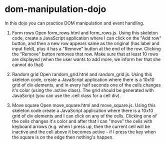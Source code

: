 # dom-manipulation-dojo

In this dojo you can practice DOM manipulation and event handling.

1. Form rows
Open form_rows.html and form_rows.js. Using this skeleton code, create a JavaScript application where I can click on the "Add row" button, and then a new row appears same as the original (has label and input field), plus it has a "Remove" button at the end of the row. Clicking the "Remove" button removes that row. Make sure that at least 10 rows are displayed (when the user wants to add more, we inform her that she cannot do that)

2. Random grid
Open random_grid.html and random_grid.js. Using this skeleton code, create a JavaScript application where there is a 10x10 grid of div elements, and in every half seconds one of the cells changes it's color (using the .active class). The grid should be generated with JavaScript (you can use the .cell class for a cell div).

3. Move square
Open move_square.html and move_square.js. Using this skeleton code create a JavaScript application where there is a 10x10 grid of div elements and I can click on any of the cells. Clicking one of the cells changes it's color and after that I can "move" the cells with keyboard arrows (e.g. when I press up, then the current cell will be inactive and the cell above it becomes active - if I press the key when the square is on the edge then nothing's happen.
